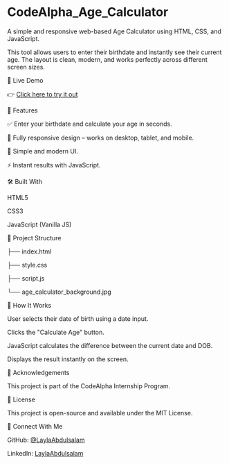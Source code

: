 # CodeAlpha_Age_Calculator
A simple and responsive web-based Age Calculator using HTML, CSS, and JavaScript.


This tool allows users to enter their birthdate and instantly see their current age. The layout is clean, modern, and works perfectly across different screen sizes.

🚀 Live Demo

👉 [Click here to try it out](https://laylaabdulsalam.github.io/CodeAlpha_Age_Calculator/)



🔧 Features

✅ Enter your birthdate and calculate your age in seconds.

📱 Fully responsive design – works on desktop, tablet, and mobile.

🎨 Simple and modern UI.

⚡ Instant results with JavaScript.



🛠️ Built With

HTML5

CSS3

JavaScript (Vanilla JS)



📂 Project Structure

├── index.html

├── style.css

├── script.js

└── age_calculator_background.jpg



🧠 How It Works

User selects their date of birth using a date input.

Clicks the "Calculate Age" button.

JavaScript calculates the difference between the current date and DOB.

Displays the result instantly on the screen.



🙌 Acknowledgements

This project is part of the CodeAlpha Internship Program.



📄 License

This project is open-source and available under the MIT License.



💌 Connect With Me

GitHub: [@LaylaAbdulsalam](https://github.com/LaylaAbdulsalam)

LinkedIn: [LaylaAbdulsalam](https://www.linkedin.com/in/layla-abdulsalam-092847204/)


